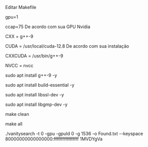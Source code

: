 Editar Makefile

gpu=1

ccap=75 De acordo com sua GPU Nvidia

CXX        = g++-9

CUDA       = /usr/local/cuda-12.8 De acordo com sua instalação

CXXCUDA    = /usr/bin/g++-9

NVCC       = nvcc

sudo apt install g++-9 -y

sudo apt install build-essential -y

sudo apt install libssl-dev -y

sudo apt install libgmp-dev -y

make clean

make all

./vanitysearch -t 0 -gpu -gpuId 0 -g 1536 -o Found.txt --keyspace 80000000000000000:fffffffffffffffff 1MVDYgVa
